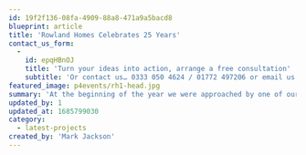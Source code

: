 ```yaml
---
id: 19f2f136-08fa-4909-88a8-471a9a5bacd8
blueprint: article
title: 'Rowland Homes Celebrates 25 Years'
contact_us_form:
  -
    id: epqHBnOJ
    title: 'Turn your ideas into action, arrange a free consultation'
    subtitle: 'Or contact us… 0333 050 4624 / 01772 497206 or email us: info@p4events.co.uk'
featured_image: p4events/rh1-head.jpg
summary: 'At the beginning of the year we were approached by one of our current clients to organise a 25th Anniversary event in their grounds. We had previously provided marquee events for this client at their own home, but this event was set to take our work to a whole new level.'
updated_by: 1
updated_at: 1685799030
category:
  - latest-projects
created_by: 'Mark Jackson'
---
```

